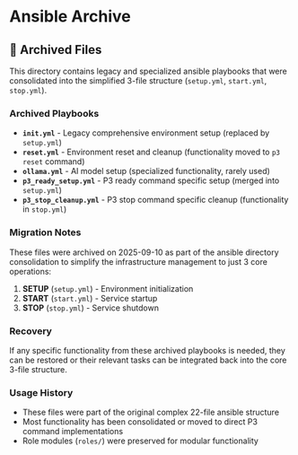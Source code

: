 # Ansible Archive

## 📁 Archived Files

This directory contains legacy and specialized ansible playbooks that were consolidated into the simplified 3-file structure (`setup.yml`, `start.yml`, `stop.yml`).

### Archived Playbooks

- **`init.yml`** - Legacy comprehensive environment setup (replaced by `setup.yml`)
- **`reset.yml`** - Environment reset and cleanup (functionality moved to `p3 reset` command)
- **`ollama.yml`** - AI model setup (specialized functionality, rarely used)
- **`p3_ready_setup.yml`** - P3 ready command specific setup (merged into `setup.yml`)
- **`p3_stop_cleanup.yml`** - P3 stop command specific cleanup (functionality in `stop.yml`)

### Migration Notes

These files were archived on 2025-09-10 as part of the ansible directory consolidation to simplify the infrastructure management to just 3 core operations:

1. **SETUP** (`setup.yml`) - Environment initialization
2. **START** (`start.yml`) - Service startup  
3. **STOP** (`stop.yml`) - Service shutdown

### Recovery

If any specific functionality from these archived playbooks is needed, they can be restored or their relevant tasks can be integrated back into the core 3-file structure.

### Usage History

- These files were part of the original complex 22-file ansible structure
- Most functionality has been consolidated or moved to direct P3 command implementations
- Role modules (`roles/`) were preserved for modular functionality